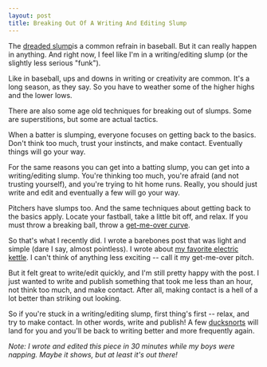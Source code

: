 ```yaml
---
layout: post
title: Breaking Out Of A Writing And Editing Slump
---
```

The [dreaded slump](http://en.wikipedia.org/wiki/Slump_(sports))is a common refrain in baseball. But it can really happen in anything. And right now, I feel like I'm in a writing/editing slump (or the slightly less serious "funk").

Like in baseball, ups and downs in writing or creativity are common. It's a long season, as they say. So you have to weather some of the higher highs and the lower lows.

There are also some age old techniques for breaking out of slumps. Some are superstitions, but some are actual tactics.

When a batter is slumping, everyone focuses on getting back to the basics. Don't think too much, trust your instincts, and make contact. Eventually things will go your way.

For the same reasons you can get into a batting slump, you can get into a writing/editing slump. You're thinking too much, you're afraid (and not trusting yourself), and you're trying to hit home runs. Really, you should just write and edit and eventually a few will go your way.

Pitchers have slumps too. And the same techniques about getting back to the basics apply. Locate your fastball, take a little bit off, and relax. If you must throw a breaking ball, throw a [get-me-over curve](http://www.baseballbytheyard.com/get-me-over-breaking-pitches/).

So that's what I recently did. I wrote a barebones post that was light and simple (dare I say, almost pointless). I wrote about [my favorite electric kettle](http://dankim.org/2014/05/19/the-most-boring-product-review-of-a-perfectly-designed-product.html). I can't think of anything less exciting -- call it my get-me-over pitch. 

But it felt great to write/edit quickly, and I'm still pretty happy with the post. I just wanted to write and publish something that took me less than an hour, not think too much, and make contact. After all, making contact is a hell of a lot better than striking out looking.

So if you're stuck in a writing/editing slump, first thing's first -- relax, and try to make contact. In other words, write and publish! A few [ducksnorts](http://www.urbandictionary.com/define.php?term=ducksnort) will land for you and you'll be back to writing better and more frequently again. 

_Note: I wrote and edited this piece in 30 minutes while my boys were napping. Maybe it shows, but at least it's out there!_
